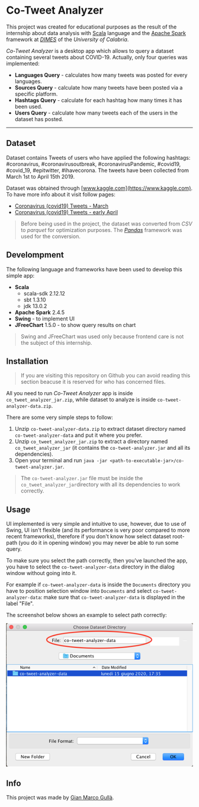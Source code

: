 # Co-Tweet Analyzer

This project was created for educational purposes as the result of the internship about data analysis with [Scala](https://www.scala-lang.org) language and the [Apache Spark](http://spark.apache.org) framework at  *[DIMES](https://www.dimes.unical.it)* of the *University of Calabria*.

*Co-Tweet Analyzer* is a desktop app which allows to query a dataset containing several tweets about COVID-19. Actually, only four queries was implemented:
- **Languages Query** - calculates how many tweets was posted for every languages.
- **Sources Query** - calculate how many tweets have been posted via a specific platform.
- **Hashtags Query** - calculate for each hashtag how many times it has been used.
- **Users Query** - calculate how many tweets each of the users in the dataset has posted.

---

## Dataset

Dataset contains Tweets of users who have applied the following hashtags: #coronavirus, #coronavirusoutbreak, #coronavirusPandemic, #covid19, #covid_19, #epitwitter, #ihavecorona.
The tweets have been collected from March 1st to April 15th 2019.

Dataset was obtained through [www.kaggle.com](https://www.kaggle.com). To have more info about it visit follow pages:
- [Coronavirus (covid19) Tweets - March](https://www.kaggle.com/smid80/coronavirus-covid19-tweets)
- [Coronavirus (covid19) Tweets - early April](https://www.kaggle.com/smid80/coronavirus-covid19-tweets-early-april)

> Before being used in the project, the dataset was converted from *CSV* to *parquet* for optimization purposes.
The *[Pandas](https://pandas.pydata.org)* framework was used for the conversion.

## Develompment

The following language and frameworks have been used to develop this simple app:
- **Scala**
    - scala-sdk 2.12.12  
    - sbt 1.3.10
    - jdk 13.0.2
- **Apache Spark** 2.4.5
- **Swing** - to implement UI
- **JFreeChart** 1.5.0 - to show query results on chart

> Swing and JFreeChart was used only because frontend care is not the subject of this internship.

## Installation

> If you are visiting this repository on Github you can avoid reading this section beacuse it is reserved for who has concerned files.

All you need to run *Co-Tweet Analyzer* app is inside `co_tweet_analyzer_jar.zip`, while dataset to analyze is inside `co-tweet-analyzer-data.zip`.  

There are some very simple steps to follow:
1. Unzip `co-tweet-analyzer-data.zip` to extract dataset directory named `co-tweet-analyzer-data` and put it where you prefer.
1. Unzip `co_tweet_analyzer_jar.zip` to extract a directory named `co_tweet_analyzer_jar` (it contains the `co-tweet-analyzer.jar` and all its dependencies).
1. Open your terminal and run `java -jar <path-to-executable-jar>/co-tweet-analyzer.jar`.

> The `co-tweet-analyzer.jar` file must be inside the `co_tweet_analyzer_jar`directory with all its dependencies to work correctly.


## Usage

UI implemented is very simple and intuitive to use, however, due to use of Swing, UI isn't flexible (and its performance is very poor compared to more recent frameworks), therefore if you don't know how select dataset root-path (you do it in opening window) you may never be able to run some query.

To make sure you select the path correctly, then you've launched the app, you have to select the `co-tweet-analyzer-data` directory in the dialog window without going into it.

For example if `co-tweet-analyzer-data` is inside the `Documents` directory you have to position selection window into `Documents` and select `co-tweet-analyzer-data`: make sure that `co-tweet-analyzer-data` is displayed in the label "File".

The screenshot below shows an example to select path correctly:

![Select root-directory example](src/main/resources/assets/dataset-root-directory-example.png)


## Info

This project was made by [Gian Marco Gullà](gullagianmarco@gmail.com).
